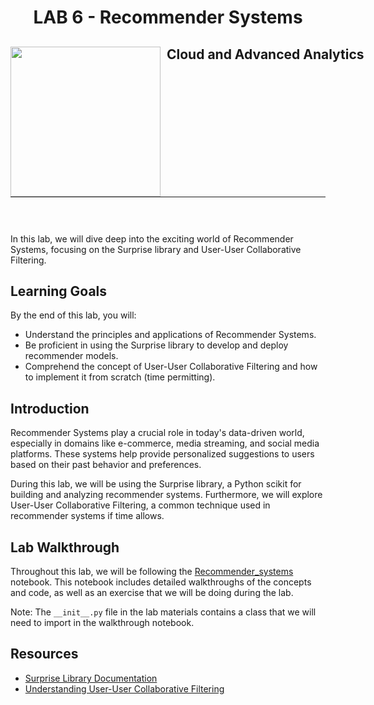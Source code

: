 <h1 align="center"> LAB 6 - Recommender Systems</h1>
<div>
<td> 
<img src="https://upload.wikimedia.org/wikipedia/commons/thumb/2/2b/Logo_Universit%C3%A9_de_Lausanne.svg/2000px-Logo_Universit%C3%A9_de_Lausanne.svg.png" style="padding-right:10px;width:240px;float:left"/></td>
<h2 style="white-space: nowrap">Cloud and Advanced Analytics </h2></td>
<hr style="clear:both">
<p style="font-size:0.85em; margin:2px; text-align:justify">
<br>
<br>
</div>


In this lab, we will dive deep into the exciting world of Recommender Systems, focusing on the Surprise library and User-User Collaborative Filtering.

## Learning Goals
By the end of this lab, you will:
- Understand the principles and applications of Recommender Systems.
- Be proficient in using the Surprise library to develop and deploy recommender models.
- Comprehend the concept of User-User Collaborative Filtering and how to implement it from scratch (time permitting).

## Introduction
Recommender Systems play a crucial role in today's data-driven world, especially in domains like e-commerce, media streaming, and social media platforms. These systems help provide personalized suggestions to users based on their past behavior and preferences.

During this lab, we will be using the Surprise library, a Python scikit for building and analyzing recommender systems. Furthermore, we will explore User-User Collaborative Filtering, a common technique used in recommender systems if time allows.

## Lab Walkthrough
Throughout this lab, we will be following the [Recommender_systems](week_06_recommender_systems.ipynb) notebook. This notebook includes detailed walkthroughs of the concepts and code, as well as an exercise that we will be doing during the lab.

Note: The `__init__.py` file in the lab materials contains a class that we will need to import in the walkthrough notebook.

## Resources
- [Surprise Library Documentation](http://surpriselib.com/)
- [Understanding User-User Collaborative Filtering](https://realpython.com/build-recommendation-engine-collaborative-filtering/)


